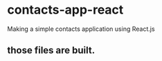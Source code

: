 # contacts-app-react

Making a simple contacts application using React.js

## those files are built.
